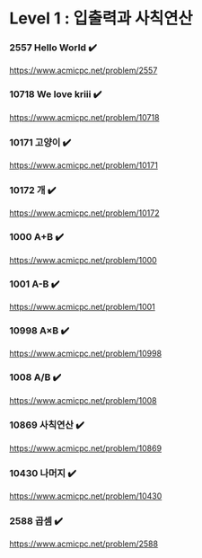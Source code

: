 Level 1 : 입출력과 사칙연산
===

### 2557	Hello World	✔️
https://www.acmicpc.net/problem/2557

### 10718	We love kriii ✔️
https://www.acmicpc.net/problem/10718

### 10171	고양이	✔️
https://www.acmicpc.net/problem/10171

### 10172	개	✔️
https://www.acmicpc.net/problem/10172

### 1000	A+B	✔️
https://www.acmicpc.net/problem/1000

### 1001	A-B ✔️
https://www.acmicpc.net/problem/1001

### 10998	A×B	✔️
https://www.acmicpc.net/problem/10998

### 1008	A/B	✔️
https://www.acmicpc.net/problem/1008

### 10869	사칙연산 ✔️
https://www.acmicpc.net/problem/10869

### 10430	나머지	✔️
https://www.acmicpc.net/problem/10430

### 2588	곱셈 ✔️
https://www.acmicpc.net/problem/2588
